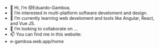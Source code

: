 - 👋 Hi, I’m @Eduardo-Gamboa.
- 👀 I’m interested in multi-platform software develoment and design. 
- 🌱 I’m currently learning web develoment and tools like Angular, React, and Vue JS. 
- 💞️ I’m looking to collaborate on ...
- 📫 You can find me in this website: 
- e-gamboa.web.app/home

<!---
Eduardo-Gamboa/Eduardo-Gamboa is a ✨ special ✨ repository because its `README.md` (this file) appears on your GitHub profile.
You can click the Preview link to take a look at your changes.
--->
